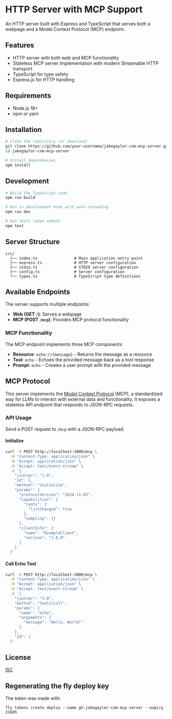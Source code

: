 # HTTP Server with MCP Support

An HTTP server built with Express and TypeScript that serves both a webpage and a Model Context Protocol (MCP) endpoint.

## Features

- HTTP server with both web and MCP functionality
- Stateless MCP server implementation with modern Streamable HTTP transport
- TypeScript for type safety
- Express.js for HTTP handling

## Requirements

- Node.js 18+ 
- npm or yarn

## Installation

```bash
# Clone the repository (or download)
git clone https://github.com/your-username/jakegaylor-com-mcp-server.git
cd jakegaylor-com-mcp-server

# Install dependencies
npm install
```

## Development

```bash
# Build the TypeScript code
npm run build

# Run in development mode with auto-reloading
npm run dev

# Run tests (when added)
npm test
```

## Server Structure

```
src/
  ├── index.ts                # Main application entry point
  ├── express.ts              # HTTP server configuration
  ├── stdio.ts                # STDIO server configuration
  ├── config.ts               # Server configuration
  └── types.ts                # TypeScript type definitions
```

## Available Endpoints

The server supports multiple endpoints:

- **Web (GET `/`)**: Serves a webpage
- **MCP (POST `/mcp`)**: Provides MCP protocol functionality

### MCP Functionality

The MCP endpoint implements three MCP components:

- **Resource**: `echo://{message}` - Returns the message as a resource
- **Tool**: `echo` - Echoes the provided message back as a tool response
- **Prompt**: `echo` - Creates a user prompt with the provided message

## MCP Protocol

This server implements the [Model Context Protocol](https://modelcontextprotocol.io/) (MCP), a standardized way for LLMs to interact with external data and functionality. It exposes a stateless API endpoint that responds to JSON-RPC requests.

### API Usage

Send a POST request to `/mcp` with a JSON-RPC payload:


#### Initialize

```bash
curl -X POST http://localhost:3000/mcp \
  -H "Content-Type: application/json" \
  -H "Accept: application/json" \
  -H "Accept: text/event-stream" \
  -d '{
    "jsonrpc": "2.0",
    "id": 1,
    "method": "initialize",
    "params": {
      "protocolVersion": "2024-11-05",
      "capabilities": {
        "roots": {
          "listChanged": true
        },
        "sampling": {}
      },
      "clientInfo": {
        "name": "ExampleClient",
        "version": "1.0.0"
      }
    }
  }'
```

#### Call Echo Tool

```bash
curl -X POST http://localhost:3000/mcp \
  -H "Content-Type: application/json" \
  -H "Accept: application/json" \
  -H "Accept: text/event-stream" \
  -d '{
    "jsonrpc": "2.0",
    "method": "tools/call",
    "params": {
      "name": "echo",
      "arguments": {
        "message": "Hello, World!"
      }
    },
    "id": 1
  }'
```

## License

[ISC](LICENSE) 

## Regenerating the fly deploy key

The token was made with:

`fly tokens create deploy --name gh-jakegaylor-com-mcp-server --expiry 2160h`